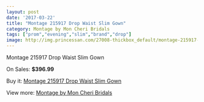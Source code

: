 ```yaml
---
layout: post
date: '2017-03-22'
title: "Montage 215917 Drop Waist Slim Gown"
category: Montage by Mon Cheri Bridals
tags: ["prom","evening","slim","brand","drop"]
image: http://img.princessan.com/27008-thickbox_default/montage-215917-drop-waist-slim-gown.jpg
---
```

Montage 215917 Drop Waist Slim Gown

On Sales: **$396.99**
<a href="https://www.princessan.com/en/12352-montage-215917-drop-waist-slim-gown.html"><amp-img layout="responsive" width="600" height="600" src="//img.princessan.com/27008-thickbox_default/montage-215917-drop-waist-slim-gown.jpg" alt="Montage 215917 Drop Waist Slim Gown 0" /></a>
<a href="https://www.princessan.com/en/12352-montage-215917-drop-waist-slim-gown.html"><amp-img layout="responsive" width="600" height="600" src="//img.princessan.com/27011-thickbox_default/montage-215917-drop-waist-slim-gown.jpg" alt="Montage 215917 Drop Waist Slim Gown 1" /></a>
<a href="https://www.princessan.com/en/12352-montage-215917-drop-waist-slim-gown.html"><amp-img layout="responsive" width="600" height="600" src="//img.princessan.com/27010-thickbox_default/montage-215917-drop-waist-slim-gown.jpg" alt="Montage 215917 Drop Waist Slim Gown 2" /></a>
<a href="https://www.princessan.com/en/12352-montage-215917-drop-waist-slim-gown.html"><amp-img layout="responsive" width="600" height="600" src="//img.princessan.com/27009-thickbox_default/montage-215917-drop-waist-slim-gown.jpg" alt="Montage 215917 Drop Waist Slim Gown 3" /></a>

Buy it: [Montage 215917 Drop Waist Slim Gown](https://www.princessan.com/en/12352-montage-215917-drop-waist-slim-gown.html "Montage 215917 Drop Waist Slim Gown")

View more: [Montage by Mon Cheri Bridals](https://www.princessan.com/en/89- "Montage by Mon Cheri Bridals")
